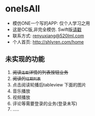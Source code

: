 # oneIsAll

* 模仿ONE一个写的APP: 仅个人学习之用
* 这是OC版,非完全模仿. Swift版[请戳](https://github.com/shlyren/ONE-Swift)
* 联系方式: renyuxiang@520lml.com
* 个人首页: http://shlyren.com/home

## 未实现的功能
1. ~~阅读`连载`详情的列表按钮业务~~
2. ~~阅读的`往期列表`~~
2. 点击阅读轮播后tableview 下面的图片
3. 音乐播放
4. 视频播放
5. 评论等需要登录的业务(登录未写)
6. .....


